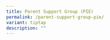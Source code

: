 ```yaml
---
title: Parent Support Group (PIE)
permalink: /parent-support-group-pie/
variant: tiptap
description: ""
---
```

